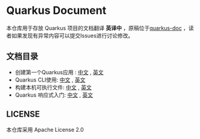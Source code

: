 # Quarkus Document
本仓库用于存放 Quarkus 项目的文档翻译 **英译中** ，原稿位于[quarkus-doc](https://github.com/quarkusio/quarkus/tree/main/docs/src/main/asciidoc) ，读者如果发现有异常内容可以提交Issues进行讨论修改。


## 文档目录
- 创建第一个Quarkus应用 : [中文](./generated-docs/getting-started-CN.html) , [英文](./generated-docs/getting-started.html)
- Quarkus CLI使用: [中文](./generated-docs/cli-tooling-CN.html) , [英文](./generated-docs/cli-tooling.html)
- 构建本机可执行文件: [中文](./generated-docs/building-native-image-CN.html) , [英文](./generated-docs/building-native-image.html)
- Quarkus 响应式入门: [中文](./generated-docs/getting-started-reactive-CN.html) , [英文](./generated-docs/getting-started-reactive.html)
## LICENSE
本仓库采用 Apache License 2.0 